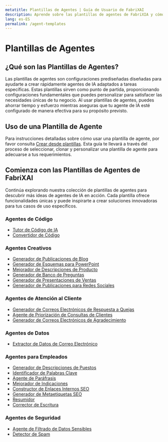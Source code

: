 ```yaml
---
metatitle: Plantillas de Agentes | Guía de Usuario de FabriXAI
description: Aprende sobre las plantillas de agentes de FabriXIA y cómo utilizarlas para crear agentes de inteligencia artificial personalizados sin esfuerzo.
lang: es-ES
permalink: /agent-templates
---
```


# Plantillas de Agentes

## ¿Qué son las Plantillas de Agentes?

Las plantillas de agentes son configuraciones prediseñadas diseñadas para ayudarte a crear rápidamente agentes de IA adaptados a tareas específicas. Estas plantillas sirven como punto de partida, proporcionando configuraciones fundamentales que puedes personalizar para satisfacer las necesidades únicas de tu negocio. Al usar plantillas de agentes, puedes ahorrar tiempo y esfuerzo mientras aseguras que tu agente de IA esté configurado de manera efectiva para su propósito previsto.

## Uso de una Plantilla de Agente

Para instrucciones detalladas sobre cómo usar una plantilla de agente, por favor consulta [Crear desde plantillas](/es-us/create-from-templates/). Esta guía te llevará a través del proceso de seleccionar, clonar y personalizar una plantilla de agente para adecuarse a tus requerimientos.

## Comienza con las Plantillas de Agentes de FabriXAI

Continúa explorando nuestra colección de plantillas de agentes para descubrir más ideas de agentes de IA en acción. Cada plantilla ofrece funcionalidades únicas y puede inspirarte a crear soluciones innovadoras para tus casos de uso específicos.

### Agentes de Código
- [Tutor de Código de IA](/es-us/agent-templates/ai-code-tutor)
- [Convertidor de Código](/es-us/agent-templates/code-convertor)

### Agentes Creativos
- [Generador de Publicaciones de Blog](/es-us/agent-templates/blog-post-generator)
- [Generador de Esquemas para PowerPoint](/es-us/agent-templates/powerpoint-outline-generator)
- [Mejorador de Descripciones de Producto](/es-us/agent-templates/product-description-enhancer)
- [Generador de Banco de Preguntas](/es-us/agent-templates/question-bank-generator)
- [Generador de Presentaciones de Ventas](/es-us/agent-templates/sales-pitch-generator)
- [Generador de Publicaciones para Redes Sociales](/es-us/agent-templates/social-media-post-generator)

### Agentes de Atención al Cliente
- [Generador de Correos Electrónicos de Respuesta a Quejas](/es-us/agent-templates/complaint-response-email-generator)
- [Agente de Priorización de Consultas de Clientes](/es-us/agent-templates/customer-inquiry-prioritizing-agent)
- [Generador de Correos Electrónicos de Agradecimiento](/es-us/agent-templates/thank-you-email-generator)

### Agentes de Datos
- [Extractor de Datos de Correo Electrónico](/es-us/agent-templates/email-data-extractor)

### Agentes para Empleados
- [Generador de Descripciones de Puestos](/es-us/agent-templates/job-description-generator)
- [Identificador de Palabras Clave](/es-us/agent-templates/keywords-identifier)
- [Agente de Paráfrasis](/es-us/agent-templates/paraphrasing-agent)
- [Mejorador de Indicaciones](/es-us/agent-templates/prompt-enhancer)
- [Constructor de Enlaces Internos SEO](/es-us/agent-templates/seo-internal-link-builder)
- [Generador de Metaetiquetas SEO](/es-us/agent-templates/seo-meta-tags-generator)
- [Resumidor](/es-us/agent-templates/summarizer)
- [Corrector de Escritura](/es-us/agent-templates/writing-proofreader)

### Agentes de Seguridad
- [Agente de Filtrado de Datos Sensibles](/es-us/agent-templates/sensitive-data-filtering-agent)
- [Detector de Spam](/es-us/agent-templates/spam-detector)